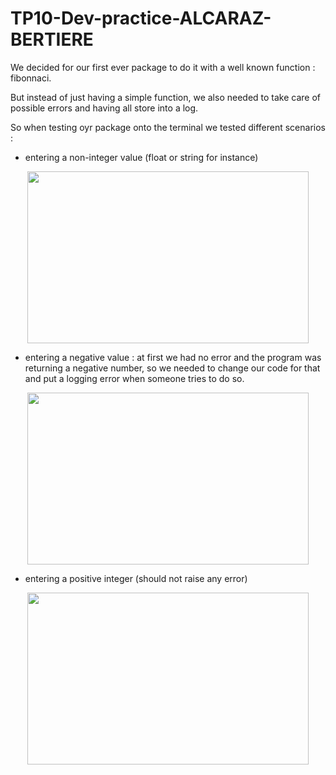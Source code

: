 # TP10-Dev-practice-ALCARAZ-BERTIERE

We decided for our first ever package to do it with a well known function : fibonnaci.

But instead of just having a simple function, we also needed to take care of possible errors and having all store into a log.

So when testing oyr package onto the terminal we tested different scenarios :
- entering a non-integer value (float or string for instance)
<div align="center">

<img src="https://github.com/LucieBertiere/TP10-Dev-practice-ALCARAZ-BERTIERE/tree/main/Images/not_integer.png" width="450" height="275">
  
</div>


- entering a negative value : at first we had no error and the program was returning a negative number, so we needed to change our code for that and put a logging error when someone tries to do so.

<div align="center">

<img src="https://github.com/LucieBertiere/TP10-Dev-practice-ALCARAZ-BERTIERE/tree/main/Images/negative_integer.png" width="450" height="275">
  
</div>

- entering a positive integer (should not raise any error)


<div align="center">

<img src="https://github.com/LucieBertiere/TP10-Dev-practice-ALCARAZ-BERTIERE/tree/main/Images/good_output.png" width="450" height="275">
  
</div>
 
